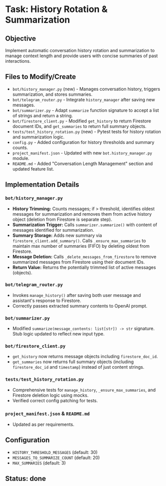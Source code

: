 # Task: History Rotation & Summarization

## Objective
Implement automatic conversation history rotation and summarization to manage context length and provide users with concise summaries of past interactions.

## Files to Modify/Create
- `bot/history_manager.py` (new) - Manages conversation history, triggers summarization, and stores summaries.
- `bot/telegram_router.py` - Integrate `history_manager` after saving new messages.
- `bot/summarizer.py` - Adapt `summarize` function signature to accept a list of strings and return a string.
- `bot/firestore_client.py` - Modified `get_history` to return Firestore document IDs, and `get_summaries` to return full summary objects.
- `tests/test_history_rotation.py` (new) - Pytest tests for history rotation and summarization logic.
- `config.py` - Added configuration for history thresholds and summary counts.
- `project_manifest.json` - Updated with new `bot.history_manager.py` module.
- `README.md` - Added "Conversation Length Management" section and updated feature list.

## Implementation Details

### `bot/history_manager.py`
- **History Trimming:** Counts messages; if > threshold, identifies oldest messages for summarization and removes them from active history object (deletion from Firestore is separate step).
- **Summarization Trigger:** Calls `summarizer.summarize()` with content of messages identified for summarization.
- **Summary Storage:** Adds new summary via `firestore_client.add_summary()`. Calls `_ensure_max_summaries` to maintain max number of summaries (FIFO) by deleting oldest from Firestore.
- **Message Deletion:** Calls `_delete_messages_from_firestore` to remove summarized messages from Firestore using their document IDs.
- **Return Value:** Returns the potentially trimmed list of active messages (objects).

### `bot/telegram_router.py`
- Invokes `manage_history()` after saving both user message and assistant's response to Firestore.
- Correctly passes extracted summary contents to OpenAI prompt.

### `bot/summarizer.py`
- Modified `summarize(message_contents: list[str]) -> str` signature. Stub logic updated to reflect new input type.

### `bot/firestore_client.py`
- `get_history` now returns message objects including `firestore_doc_id`.
- `get_summaries` now returns full summary objects (including `firestore_doc_id` and `timestamp`) instead of just content strings.

### `tests/test_history_rotation.py`
- Comprehensive tests for `manage_history`, `_ensure_max_summaries`, and Firestore deletion logic using mocks.
- Verified correct config patching for tests.

### `project_manifest.json` & `README.md`
- Updated as per requirements.

## Configuration
- `HISTORY_THRESHOLD_MESSAGES` (default: 30)
- `MESSAGES_TO_SUMMARIZE_COUNT` (default: 20)
- `MAX_SUMMARIES` (default: 3)

## Status: done 